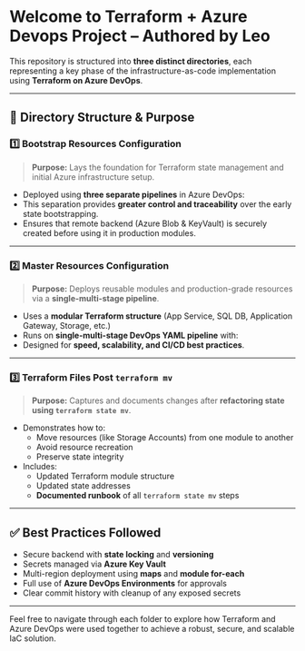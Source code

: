 # Welcome to Terraform + Azure Devops Project – Authored by Leo

This repository is structured into **three distinct directories**, each representing a key phase of the infrastructure-as-code implementation using **Terraform on Azure DevOps**.

---

## 📁 Directory Structure & Purpose

### 1️⃣ Bootstrap Resources Configuration

> **Purpose:** Lays the foundation for Terraform state management and initial Azure infrastructure setup.

- Deployed using **three separate pipelines** in Azure DevOps:
- This separation provides **greater control and traceability** over the early state bootstrapping.
- Ensures that remote backend (Azure Blob & KeyVault) is securely created before using it in production modules.

---

### 2️⃣ Master Resources Configuration

> **Purpose:** Deploys reusable modules and production-grade resources via a **single-multi-stage pipeline**.

- Uses a **modular Terraform structure** (App Service, SQL DB, Application Gateway, Storage, etc.)
- Runs on **single-multi-stage DevOps YAML pipeline** with:
- Designed for **speed, scalability, and CI/CD best practices**.

---

### 3️⃣ Terraform Files Post `terraform mv`

> **Purpose:** Captures and documents changes after **refactoring state using `terraform state mv`**.

- Demonstrates how to:
  - Move resources (like Storage Accounts) from one module to another
  - Avoid resource recreation
  - Preserve state integrity
- Includes:
  - Updated Terraform module structure
  - Updated state addresses
  - **Documented runbook** of all `terraform state mv` steps

---

## ✅ Best Practices Followed

- Secure backend with **state locking** and **versioning**
- Secrets managed via **Azure Key Vault**
- Multi-region deployment using **maps** and **module for-each**
- Full use of **Azure DevOps Environments** for approvals
- Clear commit history with cleanup of any exposed secrets

---

Feel free to navigate through each folder to explore how Terraform and Azure DevOps were used together to achieve a robust, secure, and scalable IaC solution.
